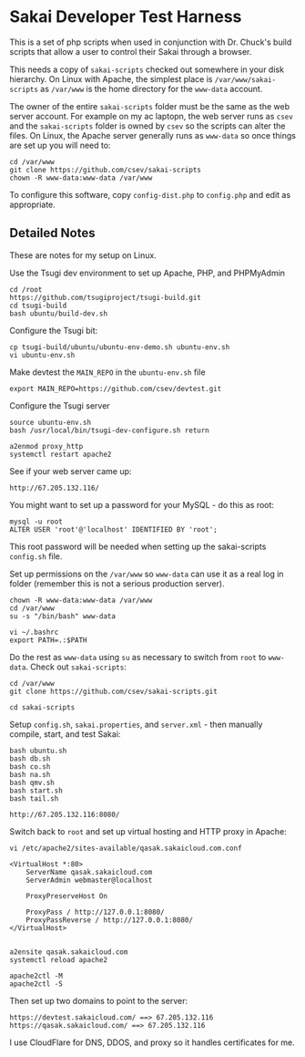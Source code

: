 Sakai Developer Test Harness
============================

This is a set of php scripts when used in conjunction with Dr. Chuck's build scripts that allow a user to control their Sakai
through a browser.

This needs a copy of `sakai-scripts` checked out somewhere in your disk hierarchy.  On Linux
with Apache, the simplest place is `/var/www/sakai-scripts` as `/var/www` is the home directory
for the `www-data` account. 

The owner of the entire `sakai-scripts` folder must be the same as the web server account.
For example on my ac laptopn, the web server runs as `csev` and the `sakai-scripts` folder
is owned by `csev` so the scripts can alter the files.    On Linux, the Apache server
generally runs as `www-data` so once things are set up you will need to:

    cd /var/www
    git clone https://github.com/csev/sakai-scripts
    chown -R www-data:www-data /var/www

To configure this software, copy `config-dist.php` to `config.php` and edit as appropriate.


Detailed Notes
--------------

These are notes for my setup on Linux.

Use the Tsugi dev environment to set up Apache, PHP, and PHPMyAdmin

    cd /root
    https://github.com/tsugiproject/tsugi-build.git
    cd tsugi-build
    bash ubuntu/build-dev.sh

Configure the Tsugi bit:

    cp tsugi-build/ubuntu/ubuntu-env-demo.sh ubuntu-env.sh
    vi ubuntu-env.sh 

Make devtest the `MAIN_REPO` in the `ubuntu-env.sh` file

    export MAIN_REPO=https://github.com/csev/devtest.git

Configure the Tsugi server  

    source ubuntu-env.sh
    bash /usr/local/bin/tsugi-dev-configure.sh return

    a2enmod proxy_http
    systemctl restart apache2

See if your web server came up:

    http://67.205.132.116/

You might want to set up a password for your MySQL - do this as root:

    mysql -u root
    ALTER USER 'root'@'localhost' IDENTIFIED BY 'root';

This root password will be needed when setting up the sakai-scripts `config.sh`
file.

Set up permissions on the `/var/www` so `www-data` can use it as a real log in folder
(remember this is not a serious production server).

    chown -R www-data:www-data /var/www
    cd /var/www
    su -s "/bin/bash" www-data

    vi ~/.bashrc
    export PATH=.:$PATH

Do the rest as `www-data` using `su` as necessary to switch from `root` to `www-data`.
Check out `sakai-scripts`:

    cd /var/www
    git clone https://github.com/csev/sakai-scripts.git

    cd sakai-scripts

Setup `config.sh`, `sakai.properties`, and `server.xml`  - then manually compile,
start, and test Sakai:

    bash ubuntu.sh
    bash db.sh
    bash co.sh
    bash na.sh
    bash qmv.sh
    bash start.sh
    bash tail.sh

    http://67.205.132.116:8080/

Switch back to `root` and set up virtual hosting and HTTP proxy in Apache:

    vi /etc/apache2/sites-available/qasak.sakaicloud.com.conf 

    <VirtualHost *:80>
        ServerName qasak.sakaicloud.com
        ServerAdmin webmaster@localhost

        ProxyPreserveHost On

        ProxyPass / http://127.0.0.1:8080/
        ProxyPassReverse / http://127.0.0.1:8080/
    </VirtualHost>


    a2ensite qasak.sakaicloud.com
    systemctl reload apache2

    apache2ctl -M
    apache2ctl -S

Then set up two domains to point to the server:

    https://devtest.sakaicloud.com/ ==> 67.205.132.116
    https://qasak.sakaicloud.com/ ==> 67.205.132.116

I use CloudFlare for DNS, DDOS, and proxy so it handles certificates for me.



